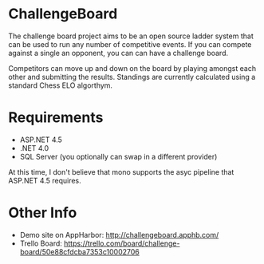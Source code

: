 ChallengeBoard
==============

The challenge board project aims to be an open source ladder system that can be used to run any number of competitive events.  If you can compete against a single an opponent, you can can have a challenge board.

Competitors can move up and down on the board by playing amongst each other and submitting the results.  Standings are currently calculated using a standard Chess ELO algorthym.

Requirements
============

- ASP.NET 4.5
- .NET 4.0
- SQL Server (you optionally can swap in a different provider)

At this time, I don't believe that mono supports the asyc pipeline that ASP.NET 4.5 requires.

Other Info
==========

- Demo site on AppHarbor: http://challengeboard.apphb.com/
- Trello Board: https://trello.com/board/challenge-board/50e88cfdcba7353c10002706
